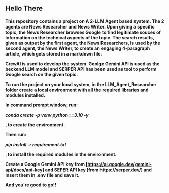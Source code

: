 <h2>Hello There</h2>

<h4>
This repository contains a project on A 2-LLM Agent based system. The 2 agents are News Researcher and News Writer. Upon giving a specific topic, the News Researcher browses Google to find legitimate souces of information on the technical aspects of the topic. The search results, given as output by the first agent, the News Researchers, is used by the second agent, the News Writer, to create an engaging 4-paragraph article, which gets stored in a markdown file. 


CrewAI is used to develop the system. Goolge Gemini API is used as the beckend LLM model and SERPER API has been used as tool to perform Google search on the given topic. 


To run the project on your local system, in the LLM_Agent_Researcher folder create a local environment with all the required libraries and modules installed.




In command prompt window, run:

*conda create -p venv python==3.10 -y*

, to create the environment. 




Then run:

*pip install -r requirement.txt*

, to install the required modules in the environment.




Create a Google Gemini API key from [https://ai.google.dev/gemini-api/docs/api-key] and SEPER API key [from https://serper.dev/] and insert them in .env file and save it. 



And you're good to go!! </h4>
